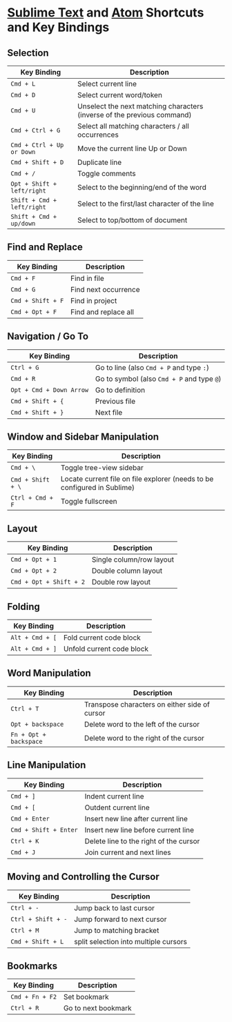 # [Sublime Text](https://www.sublimetext.com/) and [Atom](https://atom.io/) Shortcuts and Key Bindings

## Selection

| Key Binding | Description |
|-------------|-------------|
| `Cmd + L` | Select current line |
| `Cmd + D` | Select current word/token |
| `Cmd + U` | Unselect the next matching characters (inverse of the previous command) |
| `Cmd + Ctrl + G` | Select all matching characters / all occurrences |
| `Cmd + Ctrl + Up or Down` | Move the current line Up or Down |
| `Cmd + Shift + D` | Duplicate line |
| `Cmd + /` | Toggle comments |
|	`Opt + Shift + left/right` | Select to the beginning/end of the word |
| `Shift + Cmd + left/right` | Select to the first/last character of the line |
|	`Shift + Cmd + up/down` | Select to top/bottom of document |

## Find and Replace

| Key Binding | Description |
|-------------|-------------|
| `Cmd + F` | Find in file |
|	`Cmd + G` | Find next occurrence |
|	`Cmd + Shift + F` | Find in project |
| `Cmd + Opt + F` | Find and replace all |

## Navigation / Go To

| Key Binding | Description |
|-------------|-------------|
| `Ctrl + G` | Go to line (also `Cmd + P` and type `:`) |
| `Cmd + R` | Go to symbol (also `Cmd + P` and type `@`) |
| `Opt + Cmd + Down Arrow` | Go to definition |
| `Cmd + Shift + {` | Previous file |
| `Cmd + Shift + }` | Next file |

## Window and Sidebar Manipulation

| Key Binding | Description |
|-------------|-------------|
|	`Cmd + \` | Toggle tree-view sidebar |
| `Cmd + Shift + \` | Locate current file on file explorer (needs to be configured in Sublime) |
| `Ctrl + Cmd + F` | Toggle fullscreen |

## Layout

| Key Binding | Description |
|-------------|-------------|
|	`Cmd + Opt + 1` | Single column/row layout |
|	`Cmd + Opt + 2` | Double column layout |
|	`Cmd + Opt + Shift + 2` | Double row layout |

## Folding

| Key Binding | Description |
|-------------|-------------|
| `Alt + Cmd + [` | Fold current code block |
| `Alt + Cmd + ]` | Unfold current code block |

## Word Manipulation

| Key Binding | Description |
|-------------|-------------|
| `Ctrl + T` | Transpose characters on either side of cursor |
|	`Opt + backspace` | Delete word to the left of the cursor |
| `Fn + Opt + backspace` | Delete word to the right of the cursor |
  
## Line Manipulation

| Key Binding | Description |
|-------------|-------------|
| `Cmd + ]` | Indent current line |
| `Cmd + [` | Outdent current line |
| `Cmd + Enter` | Insert new line after current line |
|	`Cmd + Shift + Enter` | Insert new line before current line |
|	`Ctrl + K` | Delete line to the right of the cursor |
|	`Cmd + J` | Join current and next lines |

## Moving and Controlling the Cursor

| Key Binding | Description |
|-------------|-------------|
| `Ctrl + -` | Jump back to last cursor |
| `Ctrl + Shift + -` | Jump forward to next cursor |
| `Ctrl + M` | Jump to matching bracket |
| `Cmd + Shift + L` | split selection into multiple cursors |

## Bookmarks

| Key Binding | Description |
|-------------|-------------|
| `Cmd + Fn + F2` | Set bookmark |
| `Ctrl + R` | Go to next bookmark |
